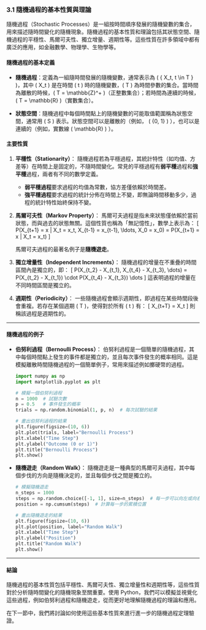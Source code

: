 ### 3.1 隨機過程的基本性質與理論

隨機過程（Stochastic Processes）是一組按時間順序發展的隨機變數的集合，用來描述隨時間變化的隨機現象。隨機過程的基本性質和理論包括其狀態空間、隨機過程的平穩性、馬爾可夫性、獨立增量、週期性等。這些性質在許多領域中都有廣泛的應用，如金融數學、物理學、生物學等。

#### 隨機過程的基本定義

- **隨機過程**：定義為一組隨時間發展的隨機變數，通常表示為 \( \{ X_t, t \in T \} \)，其中 \( X_t \) 是在時間 \( t \) 時的隨機變數，\( T \) 為時間參數的集合。當時間為離散的時候，\( T = \mathbb{Z}^+ \)（正整數集合）；若時間為連續的時候，\( T = \mathbb{R} \)（實數集合）。

- **狀態空間**：隨機過程中每個時間點上的隨機變數的可能取值範圍稱為狀態空間，通常用 \( S \) 表示。狀態空間可以是離散的（例如， \( \{0, 1\} \) ），也可以是連續的（例如，實數線 \( \mathbb{R} \) ）。

#### 主要性質

1. **平穩性（Stationarity）**：
   隨機過程若為平穩過程，其統計特性（如均值、方差等）在時間上是固定的，不隨時間變化。常見的平穩過程有**弱平穩**過程和**強平穩**過程，兩者有不同的數學定義。
   
   - **弱平穩過程**要求過程的均值為常數，協方差僅依賴於時間差。
   - **強平穩過程**要求過程的統計分佈在時間上不變，即無論時間移動多少，過程的統計特性始終保持不變。

2. **馬爾可夫性（Markov Property）**：
   馬爾可夫過程是指未來狀態僅依賴於當前狀態，而與過去的狀態無關。這個性質也稱為「無記憶性」，數學上表示為：
   \[
   P(X_{t+1} = x | X_t = x_t, X_{t-1} = x_{t-1}, \ldots, X_0 = x_0) = P(X_{t+1} = x | X_t = x_t)
   \]

   馬爾可夫過程的最著名例子是**隨機遊走**。

3. **獨立增量性（Independent Increments）**：
   隨機過程的增量在不重疊的時間區間內是獨立的，即：
   \[
   P(X_{t_2} - X_{t_1}, X_{t_4} - X_{t_3}, \dots) = P(X_{t_2} - X_{t_1}) \cdot P(X_{t_4} - X_{t_3}) \dots
   \]
   這表明過程的增量在不同時間區間是獨立的。

4. **週期性（Periodicity）**：
   一些隨機過程會顯示週期性，即過程在某些時間段後會重複。若存在某個週期 \( T \)，使得對於所有 \( t \) 有：
   \[
   X_{t+T} = X_t
   \]
   則稱該過程是週期性的。

---

#### 隨機過程的例子

- **伯努利過程（Bernoulli Process）**：
  伯努利過程是一個簡單的隨機過程，其中每個時間點上發生的事件都是獨立的，並且每次事件發生的概率相同。這是模擬離散時間隨機過程的一個簡單例子，常用來描述例如擲硬幣的過程。

  ```python
  import numpy as np
  import matplotlib.pyplot as plt

  # 模擬一個伯努利過程
  n = 1000  # 試驗次數
  p = 0.5   # 事件發生的概率
  trials = np.random.binomial(1, p, n)  # 每次試驗的結果

  # 畫出伯努利過程的結果
  plt.figure(figsize=(10, 6))
  plt.plot(trials, label="Bernoulli Process")
  plt.xlabel("Time Step")
  plt.ylabel("Outcome (0 or 1)")
  plt.title("Bernoulli Process")
  plt.show()
  ```

- **隨機遊走（Random Walk）**：
  隨機遊走是一種典型的馬爾可夫過程，其中每個步伐的方向是隨機決定的，並且每個步伐之間是獨立的。

  ```python
  # 模擬隨機遊走
  n_steps = 1000
  steps = np.random.choice([-1, 1], size=n_steps)  # 每一步可以向左或向右
  position = np.cumsum(steps)  # 計算每一步的累積位置

  # 畫出隨機遊走的結果
  plt.figure(figsize=(10, 6))
  plt.plot(position, label="Random Walk")
  plt.xlabel("Time Step")
  plt.ylabel("Position")
  plt.title("Random Walk")
  plt.show()
  ```

---

#### 結論

隨機過程的基本性質包括平穩性、馬爾可夫性、獨立增量性和週期性等，這些性質對於分析隨時間變化的隨機現象至關重要。使用 Python，我們可以模擬並視覺化這些過程，例如伯努利過程和隨機遊走，從而更好地理解隨機過程的理論和應用。

在下一節中，我們將討論如何使用這些基本性質來進行進一步的隨機過程定理驗證。